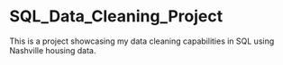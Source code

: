 # SQL_Data_Cleaning_Project
This is a project showcasing my data cleaning capabilities in SQL
using Nashville housing data.
